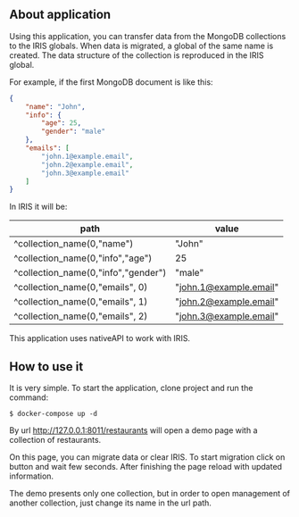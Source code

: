 
## About application
Using this application, you can transfer data from the MongoDB collections to the IRIS globals. When data is migrated, a global of the same name is created. The data structure of the collection is reproduced in the IRIS global.

For example, if the first MongoDB document is like this:

```json
{
    "name": "John",
    "info": {
        "age": 25,
        "gender": "male" 
    },
    "emails": [
        "john.1@example.email",
        "john.2@example.email",
        "john.3@example.email"
    ]
}
```

In IRIS it will be:

| path                                | value                  |
|-------------------------------------|------------------------|
| ^collection_name(0,"name")          | "John"                 |
| ^collection_name(0,"info","age")    | 25                     |
| ^collection_name(0,"info","gender") | "male"                 |
| ^collection_name(0,"emails", 0)     | "john.1@example.email" |
| ^collection_name(0,"emails", 1)     | "john.2@example.email" |
| ^collection_name(0,"emails", 2)     | "john.3@example.email" |

This application uses nativeAPI to work with IRIS.
## How to use it
It is very simple. To start the application, clone project and run the command:
```
$ docker-compose up -d
```

By url http://127.0.0.1:8011/restaurants will open a demo page with a collection of restaurants. 

On this page, you can migrate data or clear IRIS.
To start migration click on button and wait few seconds. After finishing the page reload with updated information.

The demo presents only one collection, but in order to open management of another collection, just change its name in the url path.